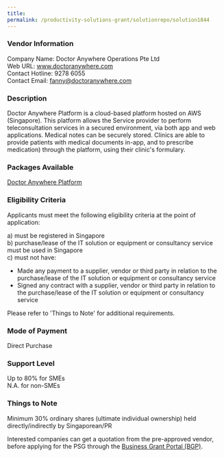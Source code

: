 ```yaml
---
title: 
permalink: /productivity-solutions-grant/solutionrepo/solution1844
---
```


### Vendor Information
Company Name: Doctor Anywhere Operations Pte Ltd<br>Web URL: www.doctoranywhere.com<br>Contact Hotline: 9278 6055<br>Contact Email: fanny@doctoranywhere.com

### Description

Doctor Anywhere Platform is a cloud-based platform hosted on AWS (Singapore). This platform allows the Service provider to perform teleconsultation services in a secured environment, via both app and web applications. Medical notes can be securely stored. Clinics are  able to provide patients with medical documents in-app, and to prescribe medication) through the platform, using their clinic's formulary.

### Packages Available

<a href='https://www.gobusiness.gov.sg/images/psg/Desensitised_Doctor_Anywhere_Annex_3_PSG.pdf' target='_blank'>Doctor Anywhere Platform</a><br/>

### Eligibility Criteria

Applicants must meet the following eligibility criteria at the point of application:

a) must be registered in Singapore <br>
b) purchase/lease of the IT solution or equipment or consultancy service must be used in Singapore <br>
c) must not have:
- Made any payment to a supplier, vendor or third party in relation to the purchase/lease of the IT solution or equipment or consultancy service
- Signed any contract with a supplier, vendor or third party in relation to the purchase/lease of the IT solution or equipment or consultancy service

Please refer to 'Things to Note' for additional requirements.

### Mode of Payment
Direct Purchase

### Support Level
Up to 80% for SMEs <br>
N.A. for non-SMEs

### Things to Note
Minimum 30% ordinary shares (ultimate individual ownership) held directly/indirectly by Singaporean/PR

Interested companies can get a quotation from the pre-approved vendor, before applying for the PSG through the <a target='_blank' href='https://www.businessgrants.gov.sg/'>Business Grant Portal (BGP)</a>.
